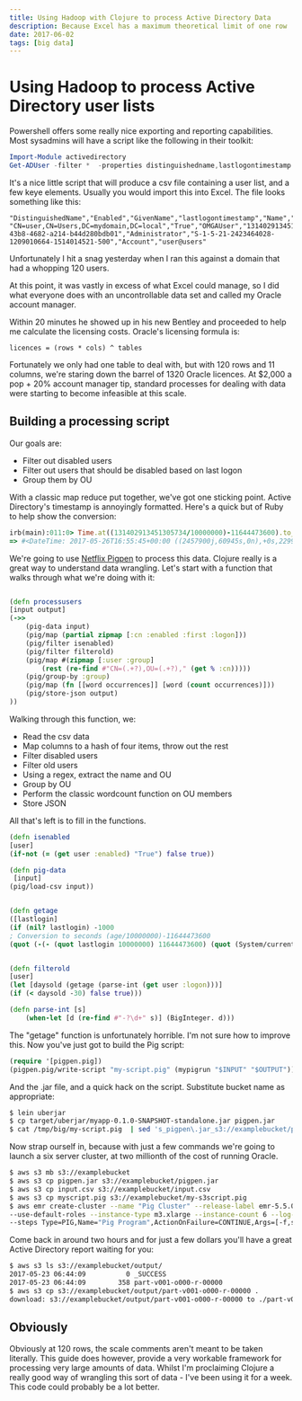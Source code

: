 ```yaml
---
title: Using Hadoop with Clojure to process Active Directory Data
description: Because Excel has a maximum theoretical limit of one row
date: 2017-06-02
tags: [big data]
---
```


# Using Hadoop to process Active Directory user lists

Powershell offers some really nice exporting and reporting capabilities. Most sysadmins will have a script like the following in their toolkit:

``` powershell
Import-Module activedirectory
Get-ADUser -filter *  -properties distinguishedname,lastlogontimestamp | export-csv -path .\Downloads\userlist.csv
```
It's a nice little script that will produce a csv file containing a user list, and a few keye elements. Usually you would import this into Excel. The file looks something like this:
```
"DistinguishedName","Enabled","GivenName","lastlogontimestamp","Name","ObjectClass","ObjectGUID","SamAccountName","SID","Surname","UserPrincipalName"
"CN=user,CN=Users,DC=mydomain,DC=local","True","OMGAUser","131402913451305734","Administrator","user","33df0732-43b8-4682-a214-b44d280bdb01","Administrator","S-1-5-21-2423464028-1209010664-1514014521-500","Account","user@users"
```

Unfortunately I hit a snag yesterday when I ran this against a domain that had a whopping 120 users.

At this point, it was vastly in excess of what Excel could manage, so I did what everyone does with an uncontrollable data set and called my Oracle account manager.

Within 20 minutes he showed up in his new Bentley and proceeded to help me calculate the licensing costs. Oracle's licensing formula is:

    licences = (rows * cols) ^ tables
Fortunately we only had one table to deal with, but with 120 rows and 11 columns, we're staring down the barrel of 1320 Oracle licences. At $2,000 a pop + 20% account manager tip, standard processes for dealing with data were starting to become infeasible at this scale.

## Building a processing script

Our goals are:

- Filter out disabled users
- Filter out users that should be disabled based on last logon
- Group them by OU

With a classic map reduce put together, we've got one sticking point. Active Directory's timestamp is annoyingly formatted. Here's a quick but of Ruby to help show the conversion:

``` ruby
irb(main):011:0> Time.at((131402913451305734/10000000)-11644473600).to_datetime
=> #<DateTime: 2017-05-26T16:55:45+00:00 ((2457900j,60945s,0n),+0s,2299161j)>
```

We're going to use [Netflix Pigpen](https://github.com/Netflix/PigPen/) to process this data. Clojure really is a great way to understand data wrangling. Let's start with a function that walks through what we're doing with it:

``` clojure

(defn processusers
[input output]
(->>
    (pig-data input)
    (pig/map (partial zipmap [:cn :enabled :first :logon]))
    (pig/filter isenabled)
    (pig/filter filterold)
    (pig/map #(zipmap [:user :group]
        (rest (re-find #"CN=(.+?),OU=(.+?)," (get % :cn)))))
    (pig/group-by :group)
    (pig/map (fn [[word occurrences]] [word (count occurrences)]))
    (pig/store-json output)
))
```
Walking through this function, we:
- Read the csv data
- Map columns to a hash of four items, throw out the rest
- Filter disabled users 
- Filter old users
- Using a regex, extract the name and OU
- Group by OU
- Perform the classic wordcount function on OU members
- Store JSON

All that's left is to fill in the functions.

``` clojure
(defn isenabled
[user]
(if-not (= (get user :enabled) "True") false true))

(defn pig-data
 [input]
(pig/load-csv input))


(defn getage
([lastlogin]
(if (nil? lastlogin) -1000
; Conversion to seconds (age/10000000)-11644473600
(quot (-(- (quot lastlogin 10000000) 11644473600) (quot (System/currentTimeMillis) 1000)) 86400))))


(defn filterold
[user]
(let [daysold (getage (parse-int (get user :logon)))]
(if (< daysold -30) false true)))

(defn parse-int [s]
    (when-let [d (re-find #"-?\d+" s)] (BigInteger. d)))
```

The "getage" function is unfortunately horrible. I'm not sure how to improve this. Now you've just got to build the Pig script:

``` clojure
(require '[pigpen.pig])
(pigpen.pig/write-script "my-script.pig" (mypigrun "$INPUT" "$OUTPUT"))
```

And the .jar file, and a quick hack on the script. Substitute bucket name as appropriate:

``` bash
$ lein uberjar
$ cp target/uberjar/myapp-0.1.0-SNAPSHOT-standalone.jar pigpen.jar
$ cat /tmp/big/my-script.pig  | sed 's_pigpen\.jar_s3://examplebucket/pigpen.jar_' > my-s3script.pig
```

Now strap ourself in, because with just a few commands we're going to launch a six server cluster, at two millionth of the cost of running Oracle.

``` bash
$ aws s3 mb s3://examplebucket
$ aws s3 cp pigpen.jar s3://examplebucket/pigpen.jar
$ aws s3 cp input.csv s3://examplebucket/input.csv
$ aws s3 cp myscript.pig s3://examplebucket/my-s3script.pig
$ aws emr create-cluster --name "Pig Cluster" --release-label emr-5.5.0 --applications Name=Pig \
--use-default-roles --instance-type m3.xlarge --instance-count 6 --log-uri s3://examplebucket --auto-terminate \
--steps Type=PIG,Name="Pig Program",ActionOnFailure=CONTINUE,Args=[-f,s3://examplebucket/my-s3script.pig,-p,INPUT=s3://examplebucket
```

Come back in around two hours and for just a few dollars you'll have a great Active Directory report waiting for you:

``` bash
$ aws s3 ls s3://examplebucket/output/
2017-05-23 06:44:09          0 _SUCCESS
2017-05-23 06:44:09        358 part-v001-o000-r-00000
$ aws s3 cp s3://examplebucket/output/part-v001-o000-r-00000 .
download: s3://examplebucket/output/part-v001-o000-r-00000 to ./part-v001-o000-r-00000
```

## Obviously

Obviously at 120 rows, the scale comments aren't meant to be taken literally. This guide does however, provide a very workable framework for processing very large amounts of data.
Whilst I'm proclaiming Clojure a really good way of wrangling this sort of data - I've been using it for a week. This code could probably be a lot better.
